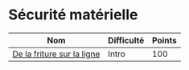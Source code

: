 # Sécurité matérielle

| Nom                        | Difficulté | Points |
|----------------------------|------------|--------|
| [De la friture sur la ligne](de-la-friture-sur-la-ligne/README.md)                | Intro      | 100    |